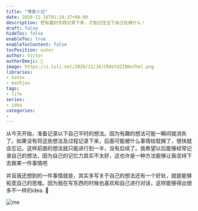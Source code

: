 ```yaml
---
title: "博客小记"
date: 2020-11-16T01:24:37+08:00
description: 把有趣的东西记录下来，才能记住当下自己在做什么！
draft: false
hideToc: false
enableToc: true
enableTocContent: false
tocPosition: outer
author: Victor
authorEmoji: 👻
image: https://i.loli.net/2020/11/16/CRAVtXZIBHxfhel.png
libraries:
- katex
- mathjax
tags:
- life
series:
- idea
categories:
-
---
```




从今天开始，准备记录以下自己平时的想法。因为有趣的想法可能一瞬间就消失了。如果没有将这些想法及过程记录下来，后面可能被什么事情给耽搁了，很快就会忘记。这样前面的想法就只能进行到一半，没有后续了。我希望以后能够经常记录自己的想法，因为自己的记忆力其实不太好，这也许是一种方法能够让我坚持下去做某一件事情吧

并且我还想到的一件事情就是，其实多写关于自己的想法还有一个好处，就是能够拓宽自己的思维。因为我在写东西的时候也喜欢和自己进行对话，这样能够得出很多不一样的idea. :cowboy_hat_face:

![me](https://i.loli.net/2020/11/16/Hgn9cz7GUvIQLVO.png)